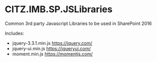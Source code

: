 # CITZ.IMB.SP.JSLibraries
Common 3rd party Javascript Libraries to be used in SharePoint 2016

Includes:
* jquery-3.3.1.min.js https://jquery.com/
* jquery-ui.min.js https://jqueryui.com/
* moment.min.js https://momentjs.com/
